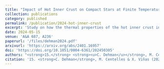 ```yaml
---
title: "Impact of Hot Inner Crust on Compact Stars at Finite Temperature"
collection: publications
category: published
permalink: /publication/2024-hot-inner-crust
excerpt: 'Study on how the thermal properties of the hot inner crust influence the structure of compact stars at finite temperature.'
date: 2024-05-15
venue: 'A&A 687, A236'
paperurl: '/files/dehman2024.pdf'
arxivurl: 'https://arxiv.org/abs/2401.16957'
doi: 'https://doi.org/10.1051/0004-6361/202450305'
authors: "<strong>15.</strong> <strong><u>C. Dehman</u></strong>, M. Centelles, X. Viñas"
citation: '15. <strong>C. Dehman</strong>, M. Centelles & X. Viñas (2024). <small><strong>Impact of Hot Inner Crust on Compact Stars at Finite Temperature</strong></small>. <em>A&A <b>687</b>, A236</em>. (<a href="https://arxiv.org/abs/2401.16957">arXiv</a>, <a href="https://ui.adsabs.harvard.edu/abs/2024arXiv240116957D/abstract">ADS</a>, <a href="https://doi.org/10.1051/0004-6361/202450305">DOI</a>)'
---
```

